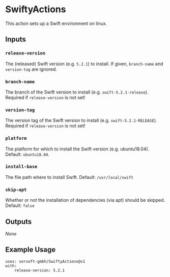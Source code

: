 # SwiftyActions

This action sets up a Swift environment on linux.


## Inputs

### `release-version`

The (released) Swift version (e.g. `5.2.1`) to install. If given, `branch-name` and `version-tag` are ignored.


### `branch-name`

The branch of the Swift version to install (e.g. `swift-5.2.1-release`).
Required if `release-version` is not set!

### `version-tag`

The version tag of the Swift version to install (e.g. `swift-5.2.1-RELEASE`).
Required if `release-version` is not set!

### `platform`

The platform for which to install the Swift version (e.g. ubuntu18.04).
Default: `ubuntu18.04`.

### `install-base`

The file path where to install Swift.
Default: `/usr/local/swift`

### `skip-apt`

Whether or not the installation of dependencies (via apt) should be skipped.
Default: `false`

## Outputs

_None_

## Example Usage

```
uses: sersoft-gmbh/SwiftyActions@v1
with:
    release-version: 5.2.1
```


